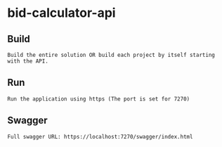 # bid-calculator-api

## Build
```
Build the entire solution OR build each project by itself starting with the API.
```

## Run
```
Run the application using https (The port is set for 7270)
```

## Swagger
```
Full swagger URL: https://localhost:7270/swagger/index.html
```
